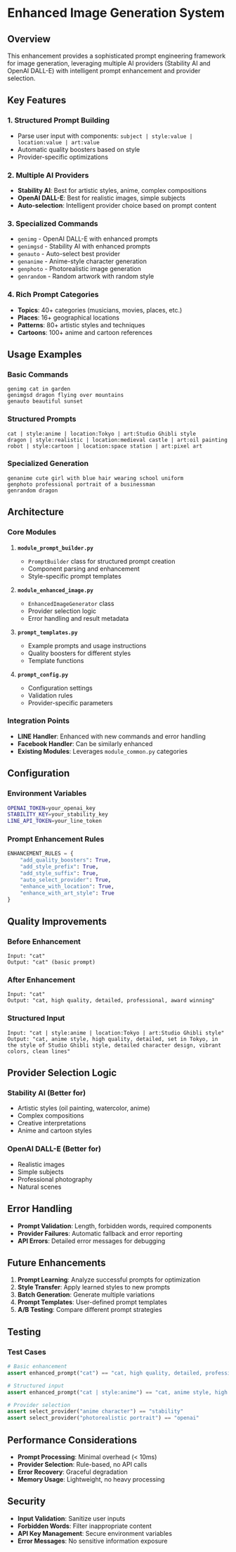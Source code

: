# Enhanced Image Generation System

## Overview

This enhancement provides a sophisticated prompt engineering framework for image generation, leveraging multiple AI providers (Stability AI and OpenAI DALL-E) with intelligent prompt enhancement and provider selection.

## Key Features

### 1. **Structured Prompt Building**
- Parse user input with components: `subject | style:value | location:value | art:value`
- Automatic quality boosters based on style
- Provider-specific optimizations

### 2. **Multiple AI Providers**
- **Stability AI**: Best for artistic styles, anime, complex compositions
- **OpenAI DALL-E**: Best for realistic images, simple subjects
- **Auto-selection**: Intelligent provider choice based on prompt content

### 3. **Specialized Commands**
- `genimg` - OpenAI DALL-E with enhanced prompts
- `genimgsd` - Stability AI with enhanced prompts  
- `genauto` - Auto-select best provider
- `genanime` - Anime-style character generation
- `genphoto` - Photorealistic image generation
- `genrandom` - Random artwork with random style

### 4. **Rich Prompt Categories**
- **Topics**: 40+ categories (musicians, movies, places, etc.)
- **Places**: 16+ geographical locations
- **Patterns**: 80+ artistic styles and techniques
- **Cartoons**: 100+ anime and cartoon references

## Usage Examples

### Basic Commands
```
genimg cat in garden
genimgsd dragon flying over mountains
genauto beautiful sunset
```

### Structured Prompts
```
cat | style:anime | location:Tokyo | art:Studio Ghibli style
dragon | style:realistic | location:medieval castle | art:oil painting
robot | style:cartoon | location:space station | art:pixel art
```

### Specialized Generation
```
genanime cute girl with blue hair wearing school uniform
genphoto professional portrait of a businessman
genrandom dragon
```

## Architecture

### Core Modules

1. **`module_prompt_builder.py`**
   - `PromptBuilder` class for structured prompt creation
   - Component parsing and enhancement
   - Style-specific prompt templates

2. **`module_enhanced_image.py`**
   - `EnhancedImageGenerator` class
   - Provider selection logic
   - Error handling and result metadata

3. **`prompt_templates.py`**
   - Example prompts and usage instructions
   - Quality boosters for different styles
   - Template functions

4. **`prompt_config.py`**
   - Configuration settings
   - Validation rules
   - Provider-specific parameters

### Integration Points

- **LINE Handler**: Enhanced with new commands and error handling
- **Facebook Handler**: Can be similarly enhanced
- **Existing Modules**: Leverages `module_common.py` categories

## Configuration

### Environment Variables
```bash
OPENAI_TOKEN=your_openai_key
STABILITY_KEY=your_stability_key
LINE_API_TOKEN=your_line_token
```

### Prompt Enhancement Rules
```python
ENHANCEMENT_RULES = {
    "add_quality_boosters": True,
    "add_style_prefix": True,
    "add_style_suffix": True,
    "auto_select_provider": True,
    "enhance_with_location": True,
    "enhance_with_art_style": True
}
```

## Quality Improvements

### Before Enhancement
```
Input: "cat"
Output: "cat" (basic prompt)
```

### After Enhancement
```
Input: "cat"
Output: "cat, high quality, detailed, professional, award winning"
```

### Structured Input
```
Input: "cat | style:anime | location:Tokyo | art:Studio Ghibli style"
Output: "cat, anime style, high quality, detailed, set in Tokyo, in the style of Studio Ghibli style, detailed character design, vibrant colors, clean lines"
```

## Provider Selection Logic

### Stability AI (Better for)
- Artistic styles (oil painting, watercolor, anime)
- Complex compositions
- Creative interpretations
- Anime and cartoon styles

### OpenAI DALL-E (Better for)
- Realistic images
- Simple subjects
- Professional photography
- Natural scenes

## Error Handling

- **Prompt Validation**: Length, forbidden words, required components
- **Provider Failures**: Automatic fallback and error reporting
- **API Errors**: Detailed error messages for debugging

## Future Enhancements

1. **Prompt Learning**: Analyze successful prompts for optimization
2. **Style Transfer**: Apply learned styles to new prompts
3. **Batch Generation**: Generate multiple variations
4. **Prompt Templates**: User-defined prompt templates
5. **A/B Testing**: Compare different prompt strategies

## Testing

### Test Cases
```python
# Basic enhancement
assert enhanced_prompt("cat") == "cat, high quality, detailed, professional, award winning"

# Structured input
assert enhanced_prompt("cat | style:anime") == "cat, anime style, high quality, detailed character design, vibrant colors, clean lines"

# Provider selection
assert select_provider("anime character") == "stability"
assert select_provider("photorealistic portrait") == "openai"
```

## Performance Considerations

- **Prompt Processing**: Minimal overhead (< 10ms)
- **Provider Selection**: Rule-based, no API calls
- **Error Recovery**: Graceful degradation
- **Memory Usage**: Lightweight, no heavy processing

## Security

- **Input Validation**: Sanitize user inputs
- **Forbidden Words**: Filter inappropriate content
- **API Key Management**: Secure environment variables
- **Error Messages**: No sensitive information exposure 